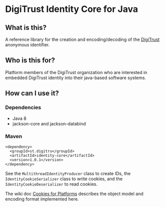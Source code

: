 # DigiTrust Identity Core for Java

## What is this?

A reference library for the creation and encoding/decoding of the [DigiTrust](http://www.digitru.st/) anonymous identifier.

## Who is this for?

Platform members of the DigiTrust organization who are interested in embedded DigiTrust identity into their java-based software systems.

## How can I use it?

### Dependencies

* Java 8
* jackson-core and jackson-databind

### Maven

```
<dependency>
  <groupId>st.digitru</groupId>
  <artifactId>identity-core</artifactId>
  <version>1.0.1</version>
</dependency>
```

See the `MultithreadIdentityProducer` class to create IDs, the `IdentityCookieSerializer` class to write cookies, and the `IdentityCookieDeserializer` to read cookies.

The wiki doc [Cookies for Platforms](https://github.com/digi-trust/dt-cdn/wiki/Cookies-for-Platforms) describes the object model and encoding format implemented here.
